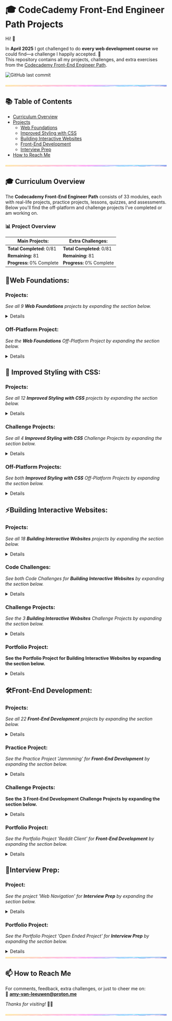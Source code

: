 # 🎓 CodeCademy Front-End Engineer Path Projects

Hi! 👋

In **April 2025** I got challenged to do **every web development course** we could find—a challenge I happily accepted. 🎉  
This repository contains all my projects, challenges, and extra exercises from the [Codecademy Front-End Engineer Path](https://www.codecademy.com/learn/paths/front-end-engineer-career-path).

![GitHub last commit](https://img.shields.io/github/last-commit/PastelPrism/codecademy-front-end-engineer)

<img src="assets/pastel-banner.jpg" width="100%" height="5px" />

## 📚 Table of Contents
- [Curriculum Overview](#-curriculum-overview)
- [Projects](#projects)
    - [Web Foundations](#web-foundations)
    - [Improved Styling with CSS](#improved-styling-with-css)
    - [Building Interactive Websites](#building-interactive-websites)
    - [Front-End Development](#front-end-development)
    - [Interview Prep](#interview-prep)
- [How to Reach Me](#-how-to-reach-me)

<img src="assets/pastel-banner.jpg" width="100%" height="5px" />

## 🎓 Curriculum Overview

The **Codecademy Front-End Engineer Path** consists of 33 modules, each with real-life projects, practice projects, lessons, quizzes, and assessments.  
Below you'll find the off-platform and challenge projects I’ve completed or am working on.

### 📊 **Project Overview**

| **Main Projects:**             | **Extra Challenges:**       |
| ------------------------------ | --------------------------- |
|  **Total Completed:** 0/81  | **Total Completed:** 0/81  |
|  **Remaining:** 81           | **Remaining:** 81          |
| **Progress:** 0% Complete | **Progress:** 0% Complete |


## 🌱**Web Foundations:**

### Projects:
_See all 9 **Web Foundations** projects by expanding the section below._
<details>

#### [1. **Fashion Blog**](https://github.com/PastelPrism/codecademy=front-end-engineer/tree/main/fashion-blog)

- **Languages:** _HTML_
- **Assignment Description:** _Make a blog for a fashion designer_
- **Assignment Page:** [View here](https://pastelprism.github.io/codecademy-front-end-engineer/fashion-blog/)
- **Assignment Status:** ✅
- **Extra Challenge Description:** _Build an awesome fasion blog using HTML only._
- **Extra Challenge Page:** [View here](https://pastelprism.github.io/codecademy-front-end-engineer/fashion-blog/extra)
- **Extra Challenge Status:** ✅

---  

#### [2. **Wine Festival Schedule**](https://github.com/PastelPrism/codecademy=front-end-engineer/tree/main/wine-festival-schedule)

- **Languages:** _HTML_
- **Assignment Description:** _Practice tabular organization in HTML by building a wine festival schedule_
- **Assignment Page:** [View here](https://pastelprism.github.io/codecademy-front-end-engineer/wine-festival-schedule/)
- **Assignment Status:** ✅
- **Extra Challenge Description:** _Soon._
- **Extra Challenge Page:** _Soon_
- **Extra Challenge Status:** ⏳

---  

#### [3. **New York City Blog**](https://github.com/PastelPrism/codecademy=front-end-engineer/tree/main/new-york-city-blog)

- **Languages:** _HTML_
- **Assignment Description:** _Step by step learn how to set up a  blog page with semantic HTML_
- **Assignment Page:** [View here](https://pastelprism.github.io/codecademy-front-end-engineer/new-york-city-blog/)
- **Assignment Status:** ✅
- **Extra Challenge Description:** _Soon._
- **Extra Challenge Page:** _Soon_
- **Extra Challenge Status:** ⏳

---  

#### [4. **Healthy Recipes**](https://github.com/PastelPrism/codecademy=front-end-engineer/tree/main/healthy-recipes)

- **Languages:** _HTML / CSS_
- **Assignment Description:** _Give the recipe some style with CSS_
- **Assignment Page:** [View here](https://pastelprism.github.io/codecademy-front-end-engineer/healthy-recipes/)
- **Assignment Status:** ✅
- **Extra Challenge Description:** _Soon._
- **Extra Challenge Page:** _Soon_
- **Extra Challenge Status:** ⏳

---

#### [5. **Olivia Woodruff Portfolio**](https://github.com/PastelPrism/codecademy=front-end-engineer/tree/main/olivia-woodruff-portfolio)

- **Languages:** _HTML / CSS_
- **Assignment Description:** _Step by step learn how to build a portfolio page with HTML and CSS_
- **Assignment Page:** [View here](https://pastelprism.github.io/codecademy-front-end-engineer/olivia-woodruff-portfolio/)
- **Assignment Status:** ✅
- **Extra Challenge Description:** _Soon._
- **Extra Challenge Page:** _Soon_
- **Extra Challenge Status:** ⏳

---

#### [6. **Davies Burgers**](https://github.com/PastelPrism/codecademy=front-end-engineer/tree/main/davies-burgers)

- **Languages:** _HTML / CSS_
- **Assignment Description:** _Step by step build a webpage for a restaurant using CSS the box model_
- **Assignment Page:** [View here](https://pastelprism.github.io/codecademy-front-end-engineer/davies-burgers/)
- **Assignment Status:** ✅
- **Extra Challenge Description:** _Soon._
- **Extra Challenge Page:** _Soon_
- **Extra Challenge Status:** ⏳

---

#### [7. **Broadway**](https://github.com/PastelPrism/codecademy=front-end-engineer/tree/main/broadway)

- **Languages:** _HTML / CSS_
- **Assignment Description:** _Practice positioning in CSS by building a webpage about Broadway_
- **Assignment Page:** [View here](https://pastelprism.github.io/codecademy-front-end-engineer/broadway/)
- **Assignment Status:** ✅
- **Extra Challenge Description:** _Soon._
- **Extra Challenge Page:** _Soon_
- **Extra Challenge Status:** ⏳

---

#### [8. **Bicycle World**](https://github.com/PastelPrism/codecademy=front-end-engineer/tree/main/bicycle-world)

- **Languages:** _Bash_
- **Assignment Description:** _Create and navigate through folders using Bash_
- **Assignment Page:** ❌
- **Assignment Status:** ✅
- **Extra Challenge Description:** _X_
- **Extra Challenge Page:** _X_
- **Extra Challenge Status:** ❌

---

#### [9. **Daily Buzz**](https://github.com/PastelPrism/codecademy=front-end-engineer/tree/main/daily-buzz)

- **Languages:** _Bash_
- **Assignment Description:** _Create and navigate through folders using Bash_
- **Assignment Page:** _X_
- **Assignment Status:** ✅
- **Extra Challenge Description:** _X_
- **Extra Challenge Page:** _X_
- **Extra Challenge Status:** ❌
</details>


### Off-Platform Project:
_See the **Web Foundations** Off-Platform Project by expanding the section below._
<details>

#### [10. **Dasmoto's Arts & Crafts**](https://github.com/PastelPrism/codecademy=front-end-engineer/tree/main/dasmotos-arts-crafts)

- **Languages:** _HTML / CSS_
- **Assignment Description:** _Code a webpage for a crafts store locally, highlighting products, story, and contact details._
- **Assignment Page:** [View here](https://pastelprism.github.io/codecademy-front-end-engineer/dasmotos-arts-crafts/index.html)
- **Assignment Status:** ✅
- **Extra Challenge Description:** _Redesign the webpaga for the crafts store with the same HTML but different CSS_
- **Extra Challenge Page:** [View here](https://pastelprism.github.io/codecademy-front-end-engineer/dasmotos-arts-crafts/challenge-page.html)
- **Extra Challenge Status:** ✅
</details>

## 🎨 **Improved Styling with CSS:**  


### Projects:
_See all 12 **Improved Styling with CSS** projects by expanding the section below._
<details>

#### [11. **Paint Store**](https://github.com/PastelPrism/codecademy=front-end-engineer/tree/main/paint-store)

- **Languages:** _HTML & CSS_
- **Assignment Description:** _Soon_
- **Assignment Page:** [View here](https://pastelprism.github.io/codecademy-front-end-engineer/paint-store/)
- **Assignment Status:** ✅
- **Extra Challenge Description:** _Soon._
- **Extra Challenge Page:** _Soon_
- **Extra Challenge Status:** ⏳

---  

#### [12. **Typography**](https://github.com/PastelPrism/codecademy=front-end-engineer/tree/main/typography)

- **Languages:** _HTML & CSS_
- **Assignment Description:** _Soon_
- **Assignment Page:** [View here](https://pastelprism.github.io/codecademy-front-end-engineer/typography/)
- **Assignment Status:** ✅
- **Extra Challenge Description:** _Soon._
- **Extra Challenge Page:** _Soon_
- **Extra Challenge Status:** ⏳

---  

#### [13. **The Summit**](https://github.com/PastelPrism/codecademy=front-end-engineer/tree/main/)

- **Languages:** _Soon_
- **Assignment Description:** _Soon_
- **Assignment Page:** _Soon_
- **Assignment Status:** ⏳
- **Extra Challenge Description:** _Soon._
- **Extra Challenge Page:** _Soon_
- **Extra Challenge Status:** ⏳

---  

#### [14. **FreshDeals, Blueberries**](https://github.com/PastelPrism/codecademy=front-end-engineer/tree/main/)

- **Languages:** _Soon_
- **Assignment Description:** _Soon_
- **Assignment Page:** _Soon_
- **Assignment Status:** ⏳
- **Extra Challenge Description:** _Soon._
- **Extra Challenge Page:** _Soon_
- **Extra Challenge Status:** ⏳

---  

#### [15. **Journey Around the World**](https://github.com/PastelPrism/codecademy=front-end-engineer/tree/main/)

- **Languages:** _Soon_
- **Assignment Description:** _Soon_
- **Assignment Page:** _Soon_
- **Assignment Status:** ⏳
- **Extra Challenge Description:** _Soon._
- **Extra Challenge Page:** _Soon_
- **Extra Challenge Status:** ⏳

---  

#### [16. **Pinpoint E-Commerce**](https://github.com/PastelPrism/codecademy=front-end-engineer/tree/main/)

- **Languages:** _Soon_
- **Assignment Description:** _Soon_
- **Assignment Page:** _Soon_
- **Assignment Status:** ⏳
- **Extra Challenge Description:** _Soon._
- **Extra Challenge Page:** _Soon_
- **Extra Challenge Status:** ⏳

---  

#### [17. **Reel Good Reviews**](https://github.com/PastelPrism/codecademy=front-end-engineer/tree/main/)

- **Languages:** _Soon_
- **Assignment Description:** _Soon_
- **Assignment Page:** _Soon_
- **Assignment Status:** ⏳
- **Extra Challenge Description:** _Soon._
- **Extra Challenge Page:** _Soon_
- **Extra Challenge Status:** ⏳

---  

#### [18. **Flexbox: To-Do App**](https://github.com/PastelPrism/codecademy=front-end-engineer/tree/main/)

- **Languages:** _Soon_
- **Assignment Description:** _Soon_
- **Assignment Page:** _Soon_
- **Assignment Status:** ⏳
- **Extra Challenge Description:** _Soon._
- **Extra Challenge Page:** _Soon_
- **Extra Challenge Status:** ⏳

---  

#### [19. **PupSpa**](https://github.com/PastelPrism/codecademy=front-end-engineer/tree/main/)

- **Languages:** _Soon_
- **Assignment Description:** _Soon_
- **Assignment Page:** _Soon_
- **Assignment Status:** ⏳
- **Extra Challenge Description:** _Soon._
- **Extra Challenge Page:** _Soon_
- **Extra Challenge Status:** ⏳

---  

#### [20. **CSS Grid: Taskboard**](https://github.com/PastelPrism/codecademy=front-end-engineer/tree/main/)

- **Languages:** _Soon_
- **Assignment Description:** _Soon_
- **Assignment Page:** _Soon_
- **Assignment Status:** ⏳
- **Extra Challenge Description:** _Soon._
- **Extra Challenge Page:** _Soon_
- **Extra Challenge Status:** ⏳

---  

#### [21. **Tsunami Coffee**](https://github.com/PastelPrism/codecademy=front-end-engineer/tree/main/)

- **Languages:** _Soon_
- **Assignment Description:** _Soon_
- **Assignment Page:** _Soon_
- **Assignment Status:** ⏳
- **Extra Challenge Description:** _Soon._
- **Extra Challenge Page:** _Soon_
- **Extra Challenge Status:** ⏳

---  

#### [22. **20.0000 Leagues Under the Sea**](https://github.com/PastelPrism/codecademy=front-end-engineer/tree/main/)

- **Languages:** _Soon_
- **Assignment Description:** _Soon_
- **Assignment Page:** _Soon_
- **Assignment Status:** ⏳
- **Extra Challenge Description:** _Soon._
- **Extra Challenge Page:** _Soon_
- **Extra Challenge Status:** ⏳
</details>

### Challenge Projects:
_See all 4 **Improved Styling with CSS** Challenge Projects by expanding the section below._
<details>

#### [23. **Build Your Own Cheatsheet**](https://github.com/PastelPrism/codecademy=front-end-engineer/tree/main/)

- **Languages:** _Soon_
- **Assignment Description:** _Soon_
- **Assignment Page:** _Soon_
- **Assignment Status:** ⏳
- **Extra Challenge Description:** _Soon._
- **Extra Challenge Page:** _Soon_
- **Extra Challenge Status:** ⏳

---  

#### [24. **Build a Website Design System**](https://github.com/PastelPrism/codecademy=front-end-engineer/tree/main/)

- **Languages:** _Soon_
- **Assignment Description:** _Soon_
- **Assignment Page:** _Soon_
- **Assignment Status:** ⏳
- **Extra Challenge Description:** _Soon._
- **Extra Challenge Page:** _Soon_
- **Extra Challenge Status:** ⏳

---  

#### [25. **Responsive Club Website**](https://github.com/PastelPrism/codecademy=front-end-engineer/tree/main/)

- **Languages:** _Soon_
- **Assignment Description:** _Soon_
- **Assignment Page:** _Soon_
- **Assignment Status:** ⏳
- **Extra Challenge Description:** _Soon._
- **Extra Challenge Page:** _Soon_
- **Extra Challenge Status:** ⏳

---  

#### [26. **Company Homepage with Flexbox**](https://github.com/PastelPrism/codecademy=front-end-engineer/tree/main/)

- **Languages:** _Soon_
- **Assignment Description:** _Soon_
- **Assignment Page:** _Soon_
- **Assignment Status:** ⏳
- **Extra Challenge Description:** _Soon._
- **Extra Challenge Page:** _Soon_
- **Extra Challenge Status:** ⏳
</details>

### Off-Platform Projects:
_See both **Improved Styling with CSS** Off-Platform Projects by expanding the section below._
<details>

#### [27. **Tea Cozy**](https://github.com/PastelPrism/codecademy=front-end-engineer/tree/main/)

- **Languages:** _Soon_
- **Assignment Description:** _Soon_
- **Assignment Page:** _Soon_
- **Assignment Status:** ⏳
- **Extra Challenge Description:** _Soon._
- **Extra Challenge Page:** _Soon_
- **Extra Challenge Status:** ⏳

---  

#### [28. **Fotomatic**](https://github.com/PastelPrism/codecademy=front-end-engineer/tree/main/)

- **Languages:** _Soon_
- **Assignment Description:** _Soon_
- **Assignment Page:** _Soon_
- **Assignment Status:** ⏳
- **Extra Challenge Description:** _Soon._
- **Extra Challenge Page:** _Soon_
- **Extra Challenge Status:** ⏳
</details>

## ⚡**Building Interactive Websites:**  

### Projects:
_See all 18 **Building Interactive Websites** projects by expanding the section below._
<details>

#### [29. **Kelvin Weather**](https://github.com/PastelPrism/codecademy=front-end-engineer/tree/main/)

- **Languages:** _JavScript_
- **Assignment Description:** _Calculate Kelvin to Celsius, to Fahrenheit by practising with variables._
- **Assignment Page:** _X JavaScript only_
- **Assignment Status:** ✅
- **Extra Challenge Description:** _Soon._
- **Extra Challenge Page:** _Soon_
- **Extra Challenge Status:** ⏳

---  

#### [30. **Dog Years**](https://github.com/PastelPrism/codecademy=front-end-engineer/tree/main/)

- **Languages:** _Soon_
- **Assignment Description:** _Soon_
- **Assignment Page:** _Soon_
- **Assignment Status:** ⏳
- **Extra Challenge Description:** _Soon._
- **Extra Challenge Page:** _Soon_
- **Extra Challenge Status:** ⏳

---  

#### [31. **Magic Eight Ball**](https://github.com/PastelPrism/codecademy=front-end-engineer/tree/main/)

- **Languages:** _Soon_
- **Assignment Description:** _Soon_
- **Assignment Page:** _Soon_
- **Assignment Status:** ⏳
- **Extra Challenge Description:** _Soon._
- **Extra Challenge Page:** _Soon_
- **Extra Challenge Status:** ⏳

---  

#### [32. **Race Day**](https://github.com/PastelPrism/codecademy=front-end-engineer/tree/main/)

- **Languages:** _Soon_
- **Assignment Description:** _Soon_
- **Assignment Page:** _Soon_
- **Assignment Status:** ⏳
- **Extra Challenge Description:** _Soon._
- **Extra Challenge Page:** _Soon_
- **Extra Challenge Status:** ⏳

---  

#### [33. **Rock, Paper or Scissors**](https://github.com/PastelPrism/codecademy=front-end-engineer/tree/main/)

- **Languages:** _Soon_
- **Assignment Description:** _Soon_
- **Assignment Page:** _Soon_
- **Assignment Status:** ⏳
- **Extra Challenge Description:** _Soon._
- **Extra Challenge Page:** _Soon_
- **Extra Challenge Status:** ⏳

---  

#### [34. **Sleep Debt Calculator**](https://github.com/PastelPrism/codecademy=front-end-engineer/tree/main/)

- **Languages:** _Soon_
- **Assignment Description:** _Soon_
- **Assignment Page:** _Soon_
- **Assignment Status:** ⏳
- **Extra Challenge Description:** _Soon._
- **Extra Challenge Page:** _Soon_
- **Extra Challenge Status:** ⏳

---  

#### [35. **Training Days**](https://github.com/PastelPrism/codecademy=front-end-engineer/tree/main/)

- **Languages:** _Soon_
- **Assignment Description:** _Soon_
- **Assignment Page:** _Soon_
- **Assignment Status:** ⏳
- **Extra Challenge Description:** _Soon._
- **Extra Challenge Page:** _Soon_
- **Extra Challenge Status:** ⏳

---  

#### [36. **Secret Message**](https://github.com/PastelPrism/codecademy=front-end-engineer/tree/main/)

- **Languages:** _Soon_
- **Assignment Description:** _Soon_
- **Assignment Page:** _Soon_
- **Assignment Status:** ⏳
- **Extra Challenge Description:** _Soon._
- **Extra Challenge Page:** _Soon_
- **Extra Challenge Status:** ⏳

---  

#### [37. **Whale Talk**](https://github.com/PastelPrism/codecademy=front-end-engineer/tree/main/)

- **Languages:** _Soon_
- **Assignment Description:** _Soon_
- **Assignment Page:** _Soon_
- **Assignment Status:** ⏳
- **Extra Challenge Description:** _Soon._
- **Extra Challenge Page:** _Soon_
- **Extra Challenge Status:** ⏳

---  

#### [38. **Meal Maker**](https://github.com/PastelPrism/codecademy=front-end-engineer/tree/main/)

- **Languages:** _Soon_
- **Assignment Description:** _Soon_
- **Assignment Page:** _Soon_
- **Assignment Status:** ⏳
- **Extra Challenge Description:** _Soon._
- **Extra Challenge Page:** _Soon_
- **Extra Challenge Status:** ⏳

---  

#### [39. **Team Stats**](https://github.com/PastelPrism/codecademy=front-end-engineer/tree/main/)

- **Languages:** _Soon_
- **Assignment Description:** _Soon_
- **Assignment Page:** _Soon_
- **Assignment Status:** ⏳
- **Extra Challenge Description:** _Soon._
- **Extra Challenge Page:** _Soon_
- **Extra Challenge Status:** ⏳

---  

#### [40. **Grammar Checker**](https://github.com/PastelPrism/codecademy=front-end-engineer/tree/main/)

- **Languages:** _Soon_
- **Assignment Description:** _Soon_
- **Assignment Page:** _Soon_
- **Assignment Status:** ⏳
- **Extra Challenge Description:** _Soon._
- **Extra Challenge Page:** _Soon_
- **Extra Challenge Status:** ⏳

---  

#### [41. **Piano Keys**](https://github.com/PastelPrism/codecademy=front-end-engineer/tree/main/)

- **Languages:** _Soon_
- **Assignment Description:** _Soon_
- **Assignment Page:** _Soon_
- **Assignment Status:** ⏳
- **Extra Challenge Description:** _Soon._
- **Extra Challenge Page:** _Soon_
- **Extra Challenge Status:** ⏳

---  

#### [42. **Form a Story**](https://github.com/PastelPrism/codecademy=front-end-engineer/tree/main/)

- **Languages:** _Soon_
- **Assignment Description:** _Soon_
- **Assignment Page:** _Soon_
- **Assignment Status:** ⏳
- **Extra Challenge Description:** _Soon._
- **Extra Challenge Page:** _Soon_
- **Extra Challenge Status:** ⏳

---  

#### [43. **Manhattan Zoo**](https://github.com/PastelPrism/codecademy=front-end-engineer/tree/main/)

- **Languages:** _Soon_
- **Assignment Description:** _Soon_
- **Assignment Page:** _Soon_
- **Assignment Status:** ⏳
- **Extra Challenge Description:** _Soon._
- **Extra Challenge Page:** _Soon_
- **Extra Challenge Status:** ⏳

---  

#### [44. **SnapFit Robots**](https://github.com/PastelPrism/codecademy=front-end-engineer/tree/main/)

- **Languages:** _Soon_
- **Assignment Description:** _Soon_
- **Assignment Page:** _Soon_
- **Assignment Status:** ⏳
- **Extra Challenge Description:** _Soon._
- **Extra Challenge Page:** _Soon_
- **Extra Challenge Status:** ⏳

---  

#### [45. **Poem Fiasco**](https://github.com/PastelPrism/codecademy=front-end-engineer/tree/main/)

- **Languages:** _Soon_
- **Assignment Description:** _Soon_
- **Assignment Page:** _Soon_
- **Assignment Status:** ⏳
- **Extra Challenge Description:** _Soon._
- **Extra Challenge Page:** _Soon_
- **Extra Challenge Status:** ⏳

---  

#### [46. **ASCII Portfolio**](https://github.com/PastelPrism/codecademy=front-end-engineer/tree/main/)

- **Languages:** _Soon_
- **Assignment Description:** _Soon_
- **Assignment Page:** _Soon_
- **Assignment Status:** ⏳
- **Extra Challenge Description:** _Soon._
- **Extra Challenge Page:** _Soon_
- **Extra Challenge Status:** ⏳
</details>

### Code Challenges:
_See both Code Challenges for **Building Interactive Websites** by expanding the section below._
<details>

#### [47. **JavaScript Fundamentals**](https://github.com/PastelPrism/codecademy=front-end-engineer/tree/main/)

- **Languages:** _Soon_
- **Assignment Description:** _Soon_
- **Assignment Page:** _Soon_
- **Assignment Status:** ⏳
- **Extra Challenge Description:** _Soon._
- **Extra Challenge Page:** _Soon_
- **Extra Challenge Status:** ⏳

---  

#### [48. **Intermediate JavaScript**](https://github.com/PastelPrism/codecademy=front-end-engineer/tree/main/)

- **Languages:** _Soon_
- **Assignment Description:** _Soon_
- **Assignment Page:** _Soon_
- **Assignment Status:** ⏳
- **Extra Challenge Description:** _Soon._
- **Extra Challenge Page:** _Soon_
- **Extra Challenge Status:** ⏳
</details>

### Challenge Projects:
_See the 3 **Building Interactive Websites** Challenge Projects by expanding the section below._
<details>

#### [49. **Number Guesser**](https://github.com/PastelPrism/codecademy=front-end-engineer/tree/main/)

- **Languages:** _Soon_
- **Assignment Description:** _Soon_
- **Assignment Page:** _Soon_
- **Assignment Status:** ⏳
- **Extra Challenge Description:** _Soon._
- **Extra Challenge Page:** _Soon_
- **Extra Challenge Status:** ⏳

---

#### [50. **Credit Card Checker**](https://github.com/PastelPrism/codecademy=front-end-engineer/tree/main/)

- **Languages:** _Soon_
- **Assignment Description:** _Soon_
- **Assignment Page:** _Soon_
- **Assignment Status:** ⏳
- **Extra Challenge Description:** _Soon._
- **Extra Challenge Page:** _Soon_
- **Extra Challenge Status:** ⏳

---

#### [51. **Mysterious Organism**](https://github.com/PastelPrism/codecademy=front-end-engineer/tree/main/)

- **Languages:** _Soon_
- **Assignment Description:** _Soon_
- **Assignment Page:** _Soon_
- **Assignment Status:** ⏳
- **Extra Challenge Description:** _Soon._
- **Extra Challenge Page:** _Soon_
- **Extra Challenge Status:** ⏳
</details>

### Portfolio Project:
__See the Portfolio Project for  **Building Interactive Websites** by expanding the section below.__
<details>

#### [52. **Personal Portfolio Website**](https://github.com/PastelPrism/codecademy=front-end-engineer/tree/main/)

- **Languages:** _Soon_
- **Assignment Description:** _Soon_
- **Assignment Page:** _Soon_
- **Assignment Status:** ⏳
- **Extra Challenge Description:** _Soon._
- **Extra Challenge Page:** _Soon_
- **Extra Challenge Status:** ⏳
</details>

## 🛠️**Front-End Development:**  

### Projects:
_See all 22 **Front-End Development** projects by expanding the section below._
<details>

#### [53. **Build a Library**](https://github.com/PastelPrism/codecademy=front-end-engineer/tree/main/)

- **Languages:** _Soon_
- **Assignment Description:** _Soon_
- **Assignment Page:** _Soon_
- **Assignment Status:** ⏳
- **Extra Challenge Description:** _Soon._
- **Extra Challenge Page:** _Soon_
- **Extra Challenge Status:** ⏳

---

#### [54. **School Catalogue**](https://github.com/PastelPrism/codecademy=front-end-engineer/tree/main/)

- **Languages:** _Soon_
- **Assignment Description:** _Soon_
- **Assignment Page:** _Soon_
- **Assignment Status:** ⏳
- **Extra Challenge Description:** _Soon._
- **Extra Challenge Page:** _Soon_
- **Extra Challenge Status:** ⏳

---

#### [55. **WorkAround Explorer**](https://github.com/PastelPrism/codecademy=front-end-engineer/tree/main/)

- **Languages:** _Soon_
- **Assignment Description:** _Soon_
- **Assignment Page:** _Soon_
- **Assignment Status:** ⏳
- **Extra Challenge Description:** _Soon._
- **Extra Challenge Page:** _Soon_
- **Extra Challenge Status:** ⏳

---

#### [56. **Rooster Regulation**](https://github.com/PastelPrism/codecademy=front-end-engineer/tree/main/)

- **Languages:** _Soon_
- **Assignment Description:** _Soon_
- **Assignment Page:** _Soon_
- **Assignment Status:** ⏳
- **Extra Challenge Description:** _Soon._
- **Extra Challenge Page:** _Soon_
- **Extra Challenge Status:** ⏳

---

#### [57. **Factorial Feature**](https://github.com/PastelPrism/codecademy=front-end-engineer/tree/main/)

- **Languages:** _Soon_
- **Assignment Description:** _Soon_
- **Assignment Page:** _Soon_
- **Assignment Status:** ⏳
- **Extra Challenge Description:** _Soon._
- **Extra Challenge Page:** _Soon_
- **Extra Challenge Status:** ⏳

---

#### [58. **Film Finder**](https://github.com/PastelPrism/codecademy=front-end-engineer/tree/main/)

- **Languages:** _Soon_
- **Assignment Description:** _Soon_
- **Assignment Page:** _Soon_
- **Assignment Status:** ⏳
- **Extra Challenge Description:** _Soon._
- **Extra Challenge Page:** _Soon_
- **Extra Challenge Status:** ⏳

---

#### [59. **Animal Fun Facts**](https://github.com/PastelPrism/codecademy=front-end-engineer/tree/main/)

- **Languages:** _Soon_
- **Assignment Description:** _Soon_
- **Assignment Page:** _Soon_
- **Assignment Status:** ⏳
- **Extra Challenge Description:** _Soon._
- **Extra Challenge Page:** _Soon_
- **Extra Challenge Status:** ⏳

---

#### [60. **Authorization Form**](https://github.com/PastelPrism/codecademy=front-end-engineer/tree/main/)

- **Languages:** _Soon_
- **Assignment Description:** _Soon_
- **Assignment Page:** _Soon_
- **Assignment Status:** ⏳
- **Extra Challenge Description:** _Soon._
- **Extra Challenge Page:** _Soon_
- **Extra Challenge Status:** ⏳

---

#### [61. **CodeyOverflow Forum**](https://github.com/PastelPrism/codecademy=front-end-engineer/tree/main/)

- **Languages:** _Soon_
- **Assignment Description:** _Soon_
- **Assignment Page:** _Soon_
- **Assignment Status:** ⏳
- **Extra Challenge Description:** _Soon._
- **Extra Challenge Page:** _Soon_
- **Extra Challenge Status:** ⏳

---

#### [62. **Passing Thoughts**](https://github.com/PastelPrism/codecademy=front-end-engineer/tree/main/)

- **Languages:** _Soon_
- **Assignment Description:** _Soon_
- **Assignment Page:** _Soon_
- **Assignment Status:** ⏳
- **Extra Challenge Description:** _Soon._
- **Extra Challenge Page:** _Soon_
- **Extra Challenge Status:** ⏳

---

#### [63. **Video Player**](https://github.com/PastelPrism/codecademy=front-end-engineer/tree/main/)

- **Languages:** _Soon_
- **Assignment Description:** _Soon_
- **Assignment Page:** _Soon_
- **Assignment Status:** ⏳
- **Extra Challenge Description:** _Soon._
- **Extra Challenge Page:** _Soon_
- **Extra Challenge Status:** ⏳

---

#### [64. **Styling Rock, Paper, Scissors**](https://github.com/PastelPrism/codecademy=front-end-engineer/tree/main/)

- **Languages:** _Soon_
- **Assignment Description:** _Soon_
- **Assignment Page:** _Soon_
- **Assignment Status:** ⏳
- **Extra Challenge Description:** _Soon._
- **Extra Challenge Page:** _Soon_
- **Extra Challenge Status:** ⏳

---

#### [65. **Saucy Tango Food Order**](https://github.com/PastelPrism/codecademy=front-end-engineer/tree/main/)

- **Languages:** _Soon_
- **Assignment Description:** _Soon_
- **Assignment Page:** _Soon_
- **Assignment Status:** ⏳
- **Extra Challenge Description:** _Soon._
- **Extra Challenge Page:** _Soon_
- **Extra Challenge Status:** ⏳

---

#### [66. **Adopt a Pet!**](https://github.com/PastelPrism/codecademy=front-end-engineer/tree/main/)

- **Languages:** _Soon_
- **Assignment Description:** _Soon_
- **Assignment Page:** _Soon_
- **Assignment Status:** ⏳
- **Extra Challenge Description:** _Soon._
- **Extra Challenge Page:** _Soon_
- **Extra Challenge Status:** ⏳

---

#### [67. **Redux Road**](https://github.com/PastelPrism/codecademy=front-end-engineer/tree/main/)

- **Languages:** _Soon_
- **Assignment Description:** _Soon_
- **Assignment Page:** _Soon_
- **Assignment Status:** ⏳
- **Extra Challenge Description:** _Soon._
- **Extra Challenge Page:** _Soon_
- **Extra Challenge Status:** ⏳

---

#### [68. **CodeCademy Store**](https://github.com/PastelPrism/codecademy=front-end-engineer/tree/main/)

- **Languages:** _Soon_
- **Assignment Description:** _Soon_
- **Assignment Page:** _Soon_
- **Assignment Status:** ⏳
- **Extra Challenge Description:** _Soon._
- **Extra Challenge Page:** _Soon_
- **Extra Challenge Status:** ⏳

---

#### [69. **Expense Tracker**](https://github.com/PastelPrism/codecademy=front-end-engineer/tree/main/)

- **Languages:** _Soon_
- **Assignment Description:** _Soon_
- **Assignment Page:** _Soon_
- **Assignment Status:** ⏳
- **Extra Challenge Description:** _Soon._
- **Extra Challenge Page:** _Soon_
- **Extra Challenge Status:** ⏳

---

#### [70. **Redux News Reader**](https://github.com/PastelPrism/codecademy=front-end-engineer/tree/main/)

- **Languages:** _Soon_
- **Assignment Description:** _Soon_
- **Assignment Page:** _Soon_
- **Assignment Status:** ⏳
- **Extra Challenge Description:** _Soon._
- **Extra Challenge Page:** _Soon_
- **Extra Challenge Status:** ⏳

---

#### [71. **Birthday Party**](https://github.com/PastelPrism/codecademy=front-end-engineer/tree/main/)

- **Languages:** _Soon_
- **Assignment Description:** _Soon_
- **Assignment Page:** _Soon_
- **Assignment Status:** ⏳
- **Extra Challenge Description:** _Soon._
- **Extra Challenge Page:** _Soon_
- **Extra Challenge Status:** ⏳

---

#### [72. **Ruby Time Calculator**](https://github.com/PastelPrism/codecademy=front-end-engineer/tree/main/)

- **Languages:** _Soon_
- **Assignment Description:** _Soon_
- **Assignment Page:** _Soon_
- **Assignment Status:** ⏳
- **Extra Challenge Description:** _Soon._
- **Extra Challenge Page:** _Soon_
- **Extra Challenge Status:** ⏳

---

#### [73. **JavaScript Homework**](https://github.com/PastelPrism/codecademy=front-end-engineer/tree/main/)

- **Languages:** _Soon_
- **Assignment Description:** _Soon_
- **Assignment Page:** _Soon_
- **Assignment Status:** ⏳
- **Extra Challenge Description:** _Soon._
- **Extra Challenge Page:** _Soon_
- **Extra Challenge Status:** ⏳

---

#### [74. **Recipe Book**](https://github.com/PastelPrism/codecademy=front-end-engineer/tree/main/)

- **Languages:** _Soon_
- **Assignment Description:** _Soon_
- **Assignment Page:** _Soon_
- **Assignment Status:** ⏳
- **Extra Challenge Description:** _Soon._
- **Extra Challenge Page:** _Soon_
- **Extra Challenge Status:** ⏳
</details>

### Practice Project:
_See the Practice Project 'Jammming' for **Front-End Development** by expanding the section below._
<details>

#### [75. **Jammming**](https://github.com/PastelPrism/codecademy=front-end-engineer/tree/main/)

- **Languages:** _Soon_
- **Assignment Description:** _Soon_
- **Assignment Page:** _Soon_
- **Assignment Status:** ⏳
- **Extra Challenge Description:** _Soon._
- **Extra Challenge Page:** _Soon_
- **Extra Challenge Status:** ⏳
</details>

### Challenge Projects:
__See the 3 **Front-End Development** Challenge Projects by expanding the section below.__
<details>

#### [76. **Find Your Hat**](https://github.com/PastelPrism/codecademy=front-end-engineer/tree/main/)

- **Languages:** _Soon_
- **Assignment Description:** _Soon_
- **Assignment Page:** _Soon_
- **Assignment Status:** ⏳
- **Extra Challenge Description:** _Soon._
- **Extra Challenge Page:** _Soon_
- **Extra Challenge Status:** ⏳

---

#### [77. **Appointment Planner**](https://github.com/PastelPrism/codecademy=front-end-engineer/tree/main/)

- **Languages:** _Soon_
- **Assignment Description:** _Soon_
- **Assignment Page:** _Soon_
- **Assignment Status:** ⏳
- **Extra Challenge Description:** _Soon._
- **Extra Challenge Page:** _Soon_
- **Extra Challenge Status:** ⏳

---

#### [78. **Flashcards**](https://github.com/PastelPrism/codecademy=front-end-engineer/tree/main/)

- **Languages:** _Soon_
- **Assignment Description:** _Soon_
- **Assignment Page:** _Soon_
- **Assignment Status:** ⏳
- **Extra Challenge Description:** _Soon._
- **Extra Challenge Page:** _Soon_
- **Extra Challenge Status:** ⏳
</details>

### Portfolio Project:
_See the Portfolio Project 'Reddit Client' for **Front-End Development** by expanding the section below._
<details>

#### [79. **Reddit Client**](https://github.com/PastelPrism/codecademy=front-end-engineer/tree/main/)

- **Languages:** _Soon_
- **Assignment Description:** _Soon_
- **Assignment Page:** _Soon_
- **Assignment Status:** ⏳
- **Extra Challenge Description:** _Soon._
- **Extra Challenge Page:** _Soon_
- **Extra Challenge Status:** ⏳
</details>

## 💼**Interview Prep:**  

### Project:
_See the project 'Web Navigation' for **Interview Prep** by expanding the section below._
<details>

#### [80. **Web Navigation**](https://github.com/PastelPrism/codecademy=front-end-engineer/tree/main/)

- **Languages:** _Soon_
- **Assignment Description:** _Soon_
- **Assignment Page:** _Soon_
- **Assignment Status:** ⏳
- **Extra Challenge Description:** _Soon._
- **Extra Challenge Page:** _Soon_
- **Extra Challenge Status:** ⏳
</details>

### Portfolio Project:
_See the Portfolio Project 'Open Ended Project' for **Interview Prep** by expanding the section below._
<details>

#### [81. **Open Ended Project**](https://github.com/PastelPrism/codecademy=front-end-engineer/tree/main/)

- **Languages:** _Soon_
- **Assignment Description:** _Soon_
- **Assignment Page:** _Soon_
- **Assignment Status:** ⏳
- **Extra Challenge Description:** _Soon._
- **Extra Challenge Page:** _Soon_
- **Extra Challenge Status:** ⏳
</details>


<img src="assets/pastel-banner.jpg" width="100%" height="5px" />

## 📫 How to Reach Me

For comments, feedback, extra challenges, or just to cheer me on:  
📩 **[amy-van-leeuwen@proton.me](mailto:amy-van-leeuwen@proton.me)**

_Thanks for visiting!_ 👋😊

<img src="assets/pastel-banner.jpg" width="100%" height="5px" />
